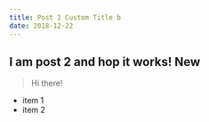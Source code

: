 ```yaml
---
title: Post 2 Custom Title b
date: 2018-12-22
---
```


## I am post 2 and hop it works! New

> Hi there!

- item 1
- item 2